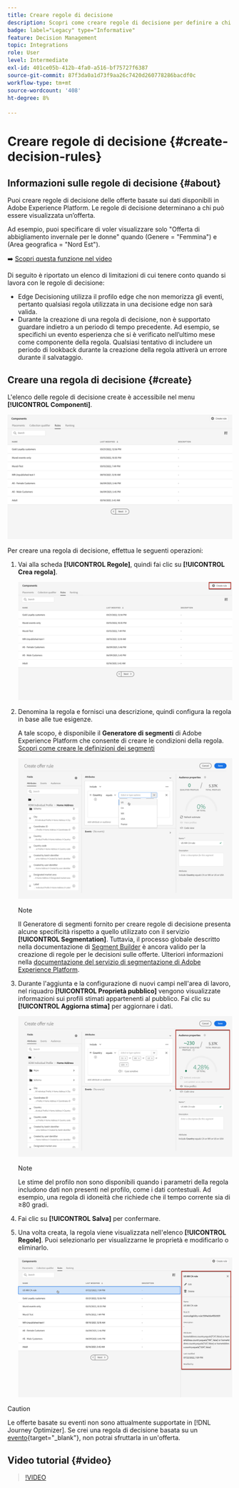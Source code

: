 ```yaml
---
title: Creare regole di decisione
description: Scopri come creare regole di decisione per definire a chi visualizzare le offerte
badge: label="Legacy" type="Informative"
feature: Decision Management
topic: Integrations
role: User
level: Intermediate
exl-id: 401ce05b-412b-4fa0-a516-bf75727f6387
source-git-commit: 87f3da0a1d73f9aa26c7420d260778286bacdf0c
workflow-type: tm+mt
source-wordcount: '408'
ht-degree: 8%

---
```


# Creare regole di decisione {#create-decision-rules}

## Informazioni sulle regole di decisione {#about}

Puoi creare regole di decisione delle offerte basate sui dati disponibili in Adobe Experience Platform. Le regole di decisione determinano a chi può essere visualizzata un’offerta.

Ad esempio, puoi specificare di voler visualizzare solo &quot;Offerta di abbigliamento invernale per le donne&quot; quando (Genere = &quot;Femmina&quot;) e (Area geografica = &quot;Nord Est&quot;).

➡️ [Scopri questa funzione nel video](#video)

Di seguito è riportato un elenco di limitazioni di cui tenere conto quando si lavora con le regole di decisione:

* Edge Decisioning utilizza il profilo edge che non memorizza gli eventi, pertanto qualsiasi regola utilizzata in una decisione edge non sarà valida.
* Durante la creazione di una regola di decisione, non è supportato guardare indietro a un periodo di tempo precedente. Ad esempio, se specifichi un evento esperienza che si è verificato nell’ultimo mese come componente della regola. Qualsiasi tentativo di includere un periodo di lookback durante la creazione della regola attiverà un errore durante il salvataggio.
  <!--* Decision requests that use the hub profile will look at the last 100 experience events on the profile to evaluate rules that reference historical experience events.-->

## Creare una regola di decisione {#create}

L&#39;elenco delle regole di decisione create è accessibile nel menu **[!UICONTROL Componenti]**.

![](../assets/decision_rules_list.png)

Per creare una regola di decisione, effettua le seguenti operazioni:

1. Vai alla scheda **[!UICONTROL Regole]**, quindi fai clic su **[!UICONTROL Crea regola]**.

   ![](../assets/offers_decision_rule_creation.png)

1. Denomina la regola e fornisci una descrizione, quindi configura la regola in base alle tue esigenze.

   A tale scopo, è disponibile il **Generatore di segmenti** di Adobe Experience Platform che consente di creare le condizioni della regola. [Scopri come creare le definizioni dei segmenti](../../audience/creating-a-segment-definition.md)

   <!--In this example, the rule will target customers that have the "Gold" loyalty level.-->

   ![](../assets/offers_decision_rule_creation_segment.png)

   >[!NOTE]
   >
   >Il Generatore di segmenti fornito per creare regole di decisione presenta alcune specificità rispetto a quello utilizzato con il servizio **[!UICONTROL Segmentation]**. Tuttavia, il processo globale descritto nella documentazione di [Segment Builder](../../audience/creating-a-segment-definition.md) è ancora valido per la creazione di regole per le decisioni sulle offerte. Ulteriori informazioni nella [documentazione del servizio di segmentazione di Adobe Experience Platform](https://experienceleague.adobe.com/docs/experience-platform/segmentation/ui/segment-builder.html?lang=it).

1. Durante l&#39;aggiunta e la configurazione di nuovi campi nell&#39;area di lavoro, nel riquadro **[!UICONTROL Proprietà pubblico]** vengono visualizzate informazioni sui profili stimati appartenenti al pubblico. Fai clic su **[!UICONTROL Aggiorna stima]** per aggiornare i dati.

   ![](../assets/offers_decision_rule_creation_estimate.png)

   >[!NOTE]
   >
   >Le stime del profilo non sono disponibili quando i parametri della regola includono dati non presenti nel profilo, come i dati contestuali. Ad esempio, una regola di idoneità che richiede che il tempo corrente sia di ≥80 gradi.

1. Fai clic su **[!UICONTROL Salva]** per confermare.

1. Una volta creata, la regola viene visualizzata nell&#39;elenco **[!UICONTROL Regole]**. Puoi selezionarlo per visualizzarne le proprietà e modificarlo o eliminarlo.

   ![](../assets/rule_created.png)

>[!CAUTION]
>
>Le offerte basate su eventi non sono attualmente supportate in [!DNL Journey Optimizer]. Se crei una regola di decisione basata su un [evento](https://experienceleague.adobe.com/docs/experience-platform/segmentation/ui/segment-builder.html?lang=it#events){target="_blank"}, non potrai sfruttarla in un&#39;offerta.

## Video tutorial {#video}

>[!VIDEO](https://video.tv.adobe.com/v/341371?quality=12&captions=ita)
